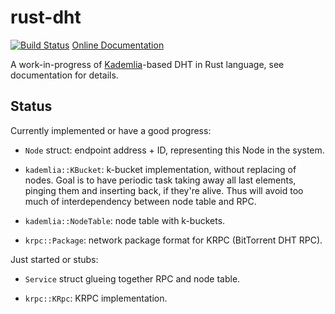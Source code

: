 rust-dht
========

[![Build
Status](https://travis-ci.org/Divius/rust-dht.svg)](https://travis-ci.org/Divius/rust-dht)
[Online Documentation](http://www.rust-ci.org/Divius/rust-dht/doc/dht/)

A work-in-progress of
[Kademlia](http://pdos.csail.mit.edu/~petar/papers/maymounkov-kademlia-lncs.pdf)-based
DHT in Rust language, see documentation for details.

Status
------

Currently implemented or have a good progress:

* `Node` struct: endpoint address + ID, representing this Node in the system.

* `kademlia::KBucket`: k-bucket implementation, without replacing of nodes.
   Goal is to have periodic task taking away all last elements, pinging them
   and inserting back, if they're alive. Thus will avoid too much of
   interdependency between node table and RPC.

* `kademlia::NodeTable`: node table with k-buckets.

* `krpc::Package`: network package format for KRPC (BitTorrent DHT RPC).

Just started or stubs:

* `Service` struct glueing together RPC and node table.

* `krpc::KRpc`: KRPC implementation.
